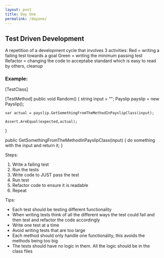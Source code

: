 ```yaml
---
layout: post
title: Day One
permalink: /dayone/
---
```

## Test Driven Development
A repetition of a development cycle that involves 3 activities:
Red = writing a failing test towards a goal
Green = writing the minimum passing test 
Refactor = changing the code to acceptabe standard which is easy to read by others, cleanup

### Example:

[TestClass]

[TestMethod]
public void Random()
{
	string input = "";
	Payslip payslip = new Payslip();

	var actual = payslip.GetSomethingFromTheMethodInPayslipClass(input);

	Assert.AreEqual(expected,actual);
}


public GetSomethingFromTheMethodInPayslipClass(input)
{
	do something with the input and return it;
}

Steps:
1. Write a failing test
2. Run the tests
3. Write code to JUST pass the test
4. Run test
5. Refactor code to ensure it is readable
6. Repeat

Tips:
- Each test should be testing different functionality
- When writing tests think of all the different ways the test could fail and then test and refactor the code accordingly
- Write one test at a time
- Avoid writing tests that are too large
- Each method should only handle one functionality, this avoids the methods being too big 
- The tests should have no logic in them. All the logic should be in the class files
